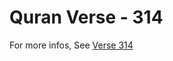 # Quran Verse - 314 

For more infos, See [Verse 314](https://www.quranbookk.com/quran/search?q=314)
